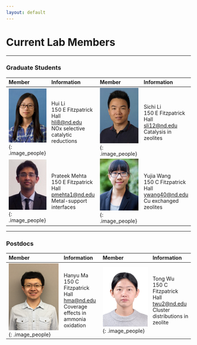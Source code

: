 ```yaml
---
layout: default
---
```

# Current Lab Members

* * *
### Graduate Students

| Member | Information | Member | Information|
|:------------ |:------------|:---------------------|:------------------------|
|![](/group_data/people_photos/hli8.jpeg){: .image_people}|Hui Li<br/>150 E Fitzpatrick Hall<br/>[hli8@nd.edu](mailto:hli8@nd.edu)<br/>NOx selective catalytic<br/> reductions|![](/group_data/people_photos/sli12.jpg){: .image_people}|Sichi Li<br/>150 E Fitzpatrick Hall<br/>[sli12@nd.edu](mailto:sli12@nd.edu) <br/>Catalysis in zeolites|
|![](/group_data/people_photos/pmehta1.jpg){: .image_people}| Prateek Mehta<br/>150 E Fitzpatrick Hall<br/>[pmehta1@nd.edu](mailto:pmehta1@nd.edu)  <br/>Metal-support interfaces|![](/group_data/people_photos/ywang40.jpg){: .image_people}|Yujia Wang<br/>150 C Fitzpatrick Hall<br/>[ywang40@nd.edu](mailto:ywang40@nd.edu)<br/>Cu exchanged zeolites

* * *
### Postdocs

| Member | Information | Member | Information|
|:------------ |:------------|:---------------------|:------------------------|
|![](/group_data/people_photos/hma.jpg){: .image_people}|Hanyu Ma<br/>150 C Fitzpatrick Hall<br/>[hma@nd.edu](mailto:hma@nd.edu)<br/>Coverage effects in ammonia<br/> oxidation|![](/group_data/people_photos/twu2.jpg){: .image_people}|Tong Wu<br/>150 C Fitzpatrick Hall<br/>[twu2@nd.edu](mailto:twu2@nd.edu)<br/>Cluster distributions in zeolite|
